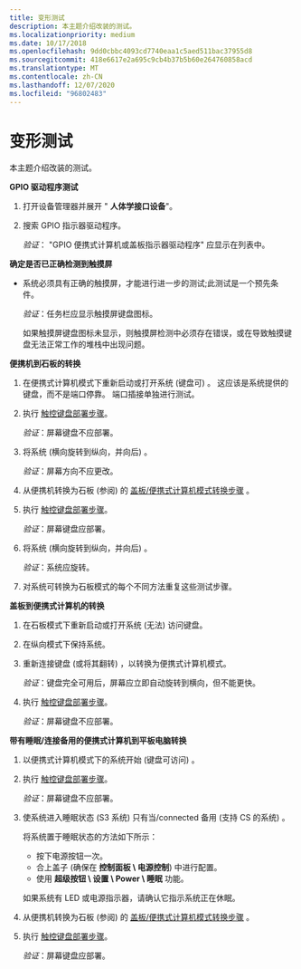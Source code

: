 ```yaml
---
title: 变形测试
description: 本主题介绍改装的测试。
ms.localizationpriority: medium
ms.date: 10/17/2018
ms.openlocfilehash: 9dd0cbbc4093cd7740eaa1c5aed511bac37955d8
ms.sourcegitcommit: 418e6617e2a695c9cb4b37b5b60e264760858acd
ms.translationtype: MT
ms.contentlocale: zh-CN
ms.lasthandoff: 12/07/2020
ms.locfileid: "96802483"
---
```

# <a name="convertible-testing"></a>变形测试


本主题介绍改装的测试。

**GPIO 驱动程序测试**

1.  打开设备管理器并展开 " **人体学接口设备**"。
2.  搜索 GPIO 指示器驱动程序。

    *验证*： "GPIO 便携式计算机或盖板指示器驱动程序" 应显示在列表中。

**确定是否已正确检测到触摸屏**

-   系统必须具有正确的触摸屏，才能进行进一步的测试;此测试是一个预先条件。

    *验证*：任务栏应显示触摸屏键盘图标。

    如果触摸屏键盘图标未显示，则触摸屏检测中必须存在错误，或在导致触摸键盘无法正常工作的堆栈中出现问题。

**便携机到石板的转换**

1.  在便携式计算机模式下重新启动或打开系统 (键盘可) 。 这应该是系统提供的键盘，而不是端口停靠。 端口插接单独进行测试。
2.  执行 [触控键盘部署步骤](indicator-testing.md#touchkbd)。

    *验证*：屏幕键盘不应部署。

3.  将系统 (横向旋转到纵向，并向后) 。

    *验证*：屏幕方向不应更改。

4.  从便携机转换为石板 (参阅) 的 [盖板/便携式计算机模式转换步骤](indicator-testing.md#conv) 。
5.  执行 [触控键盘部署步骤](indicator-testing.md#touchkbd)。

    *验证*：屏幕键盘应部署。

6.  将系统 (横向旋转到纵向，并向后) 。

    *验证*：系统应旋转。

7.  对系统可转换为石板模式的每个不同方法重复这些测试步骤。

**盖板到便携式计算机的转换**

1.  在石板模式下重新启动或打开系统 (无法) 访问键盘。
2.  在纵向模式下保持系统。
3.  重新连接键盘 (或将其翻转) ，以转换为便携式计算机模式。

    *验证*：键盘完全可用后，屏幕应立即自动旋转到横向，但不能更快。

4.  执行 [触控键盘部署步骤](indicator-testing.md#touchkbd)。

    *验证*：屏幕键盘不应部署。

**带有睡眠/连接备用的便携式计算机到平板电脑转换**

1.  以便携式计算机模式下的系统开始 (键盘可访问) 。
2.  执行 [触控键盘部署步骤](indicator-testing.md#touchkbd)。

    *验证*：屏幕键盘不应部署。

3.  使系统进入睡眠状态 (S3 系统) 只有当/connected 备用 (支持 CS 的系统) 。

    将系统置于睡眠状态的方法如下所示：

    -   按下电源按钮一次。
    -   合上盖子 (确保在 **控制面板 \\ 电源控制**) 中进行配置。
    -   使用 **超级按钮 \\ 设置 \\ Power \\ 睡眠** 功能。

    如果系统有 LED 或电源指示器，请确认它指示系统正在休眠。

4.  从便携机转换为石板 (参阅) 的 [盖板/便携式计算机模式转换步骤](indicator-testing.md#conv) 。
5.  执行 [触控键盘部署步骤](indicator-testing.md#touchkbd)。

    *验证*：屏幕键盘应部署。

 

 




